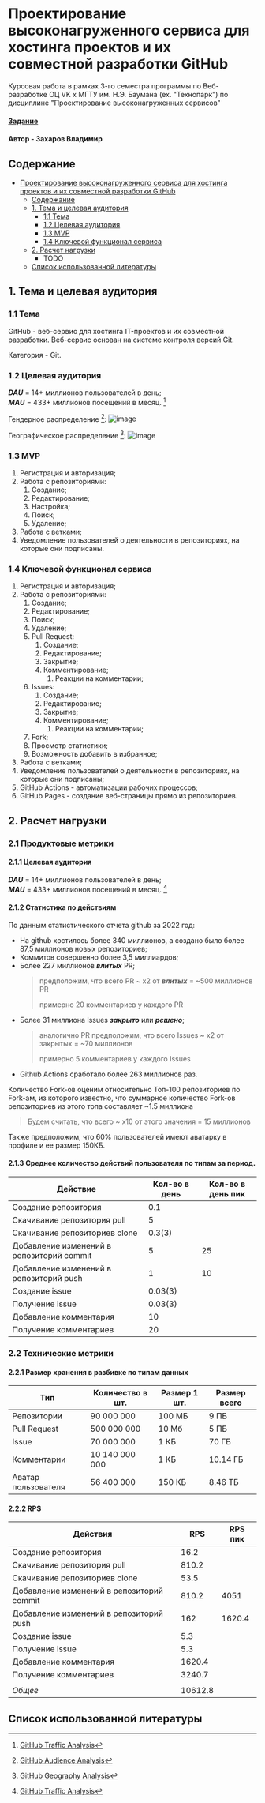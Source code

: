 # Проектирование высоконагруженного сервиса для хостинга проектов и их совместной разработки GitHub

Курсовая работа в рамках 3-го семестра программы по Веб-разработке ОЦ VK x МГТУ им. Н.Э. Баумана (ex. "Технопарк") по
дисциплине "Проектирование высоконагруженных сервисов"

#### [Задание](https://github.com/init/highload/blob/main/homework_architecture.md)

#### Автор - Захаров Владимир

## Содержание

- [Проектирование высоконагруженного сервиса для хостинга проектов и их совместной разработки GitHub](#проектирование-высоконагруженного-сервиса-для-хостинга-проектов-и-их-совместной-разработки-GitHub)
    - [Содержание](#содержание)
    - [1. Тема и целевая аудитория](#1-тема-и-целевая-аудитория)
        - [1.1 Тема](#11-тема)
        - [1.2 Целевая аудитория](#12-целевая-аудитория)
        - [1.3 MVP](#13-mvp)
        - [1.4 Ключевой функционал сервиса](#14-ключевой-функционал-сервиса)
    - [2. Расчет нагрузки](#2-расчет-нагрузки)
        - TODO
    - [Список использованной литературы](#список-использованной-литературы)

## 1. Тема и целевая аудитория

### 1.1 Тема

GitHub - веб-сервис для хостинга IT-проектов и их совместной разработки. Веб-сервис основан на системе контроля версий
Git.

Категория - Git.

### 1.2 Целевая аудитория

***DAU*** = 14+ миллионов пользователей в день; </br>
***MAU*** = 433+ миллионов посещений в месяц. [^1]

Гендерное распределение [^2]:
![image](images/audience.png)

Географическое распределение [^3]:
![image](images/geo.png)

### 1.3 MVP

1. Регистрация и авторизация;
2. Работа с репозиториями:
    1. Создание;
    2. Редактирование;
    3. Настройка;
    4. Поиск;
    5. Удаление;
3. Работа с ветками;
4. Уведомление пользователей о деятельности в репозиториях, на которые они подписаны.

### 1.4 Ключевой функционал сервиса

1. Регистрация и авторизация;
2. Работа с репозиториями:
    1. Создание;
    2. Редактирование;
    3. Поиск;
    4. Удаление;
    5. Pull Request:
        1. Создание;
        2. Редактирование;
        3. Закрытие;
        4. Комментирование;
            1. Реакции на комментарии;
    6. Issues:
        1. Создание;
        2. Редактирование;
        3. Закрытие;
        4. Комментирование;
            1. Реакции на комментарии;
    7. Fork;
    8. Просмотр статистики;
    9. Возможность добавить в избранное;
3. Работа с ветками;
4. Уведомление пользователей о деятельности в репозиториях, на которые они подписаны;
5. GitHub Actions - автоматизации рабочих процессов;
6. GitHub Pages - создание веб-страницы прямо из репозиториев.

## 2. Расчет нагрузки

### 2.1 Продуктовые метрики

#### 2.1.1 Целевая аудитория

***DAU*** = 14+ миллионов пользователей в день; </br>
***MAU*** = 433+ миллионов посещений в месяц. [^1]

#### 2.1.2 Статистика по действиям

По данным статистического отчета github за 2022 год:

- На github хостилось более 340 миллионов, а создано было более 87,5 миллионов новых репозиториев;
- Коммитов совершенно более 3,5 миллиардов;
- Более 227 миллионов ***влитых*** PR;
  > предположим, что всего PR ~ x2 от ***влитых*** = ~500 миллионов PR
  >
  > примерно 20 комментариев у каждого PR
- Более 31 миллиона Issues ***закрыто*** или ***решено***;
  > аналогично PR предположим, что всего Issues ~ x2 от закрытых = ~70 миллионов
  >
  > примерно 5 комментариев у каждого Issues
- Github Actions сработало более 263 миллионов раз.

Количество Fork-ов оценим относительно Топ-100 репозиториев по Fork-ам, из которого известно, что суммарное количество
Fork-ов репозиториев из этого топа составляет ~1.5 миллиона
> Будем считать, что всего ~ x10 от этого значения = 15 миллионов

Также предположим, что 60% пользователей имеют аватарку в профиле и ее размер 150КБ.

#### 2.1.3 Среднее количество действий пользователя по типам за период.

| Действие                                  | Кол-во в день | Кол-во в день пик |
|-------------------------------------------|---------------|-------------------|
| Создание репозитория                      | 0.1           |                   |
| Скачивание репозитория pull               | 5             |                   |
| Скачивание репозиториев clone             | 0.3(3)        |                   |
| Добавление изменений в репозиторий commit | 5             | 25                |
| Добавление изменений в репозиторий push   | 1             | 10                |
| Создание issue                            | 0.03(3)       |                   |
| Получение issue                           | 0.03(3)       |                   |
| Добавление комментария                    | 10            |                   |
| Получение комментариев                    | 20            |                   |

### 2.2 Технические метрики

#### 2.2.1 Размер хранения в разбивке по типам данных

| Тип                 | Количество в шт. | Размер 1 шт. | Размер всего |
|---------------------|------------------|--------------|--------------|
| Репозитории         | 90 000 000       | 100 МБ       | 9 ПБ         |
| Pull Request        | 500 000 000      | 10 Мб        | 5 ПБ         |
| Issue               | 70 000 000       | 1 КБ         | 70 ГБ        |
| Комментарии         | 10 140 000 000   | 1 КБ         | 10.14 ГБ     |
| Аватар пользователя | 56 400 000       | 150 КБ       | 8.46 ТБ      | 

#### 2.2.2 RPS

| Действия                                  | RPS     | RPS пик |
|-------------------------------------------|---------|---------|
| Создание репозитория                      | 16.2    |         |
| Скачивание репозитория pull               | 810.2   |         |
| Скачивание репозиториев clone             | 53.5    |         |
| Добавление изменений в репозиторий commit | 810.2   | 4051    |
| Добавление изменений в репозиторий push   | 162     | 1620.4  |
| Создание issue                            | 5.3     |         |
| Получение issue                           | 5.3     |         |
| Добавление комментария                    | 1620.4  |         |
| Получение комментариев                    | 3240.7  |         |
|                                           |         |         |
| *Общее*                                   | 10612.8 |         |

## Список использованной литературы

[^1]: [GitHub Traffic Analysis](https://hypestat.com/info/github.com)
[^2]: [GitHub Audience Analysis](https://www.similarweb.com/website/github.com/#demographics)
[^3]: [GitHub Geography Analysis](https://www.similarweb.com/website/github.com/#geography)

